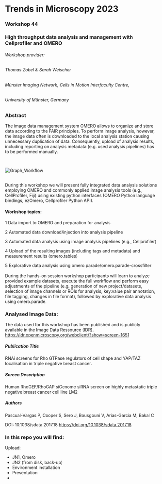 # Trends in Microscopy 2023
### Workshop 44
### High throughput data analysis and management with Cellprofiler and OMERO

###### Workshop provider:
###### Thomas Zobel & Sarah Weischer <br>
###### Münster Imaging Network, Cells in Motion Interfaculty Centre,
###### University of Münster, Germany



### Abstract  

The image data management system OMERO allows to organize and store data according to the FAIR principles. To perform image analysis, however, the image data often is downloaded to the local analysis station causing unnecessary duplication of data. Consequently, upload of analysis results, including reporting on analysis metadata (e.g. used analysis pipelines) has to be performed manually.

<br>

![Graph_Workflow](https://user-images.githubusercontent.com/96130744/223094716-b9b478a3-ae17-467e-9e53-c7540ab5db82.png)

<br>
During this workshop we will present fully integrated data analysis solutions employing OMERO and commonly applied image analysis tools (e.g., CellProfiler, Fiji) using existing python interfaces (OMERO Python language bindings, ezOmero, Cellprofiler Python API). 
<br>

#### Workshop topics: <br>
1 Data import to OMERO and preparation for analysis 

2 Automated data download/injection into analysis pipeline

3 Automated data analysis using image analysis pipelines (e.g., Cellprofiler)

4 Upload of the resulting images (including tags and metadata) and measurement results (omero.tables)

5 Explorative data analysis using omero.parade/omero.parade-crossfilter
<br>
<br>
During the hands-on session workshop participants will learn to analyze provided example datasets, execute the full workflow and perform easy adjustments of the pipeline (e.g. generation of new project/datasets, selection of image channels or ROIs for analysis, key:value pair annotation, file tagging, changes in file format), followed by explorative data analysis using omero.parade.


### Analysed Image Data:
The data used for this workshop has been published and is publicly available in the Image Data Ressource (IDR). <br>
https://idr.openmicroscopy.org/webclient/?show=screen-1651

##### Publication Title
RNAi screens for Rho GTPase regulators of cell shape and YAP/TAZ localisation in triple negative breast cancer.

##### Screen Description
Human RhoGEF/RhoGAP siGenome siRNA screen on highly metastatic triple negative breast cancer cell line LM2

##### Authors
Pascual-Vargas P, Cooper S, Sero J, Bousgouni V, Arias-Garcia M, Bakal C <br>

DOI: 10.1038/sdata.2017.18 https://doi.org/10.1038/sdata.2017.18


### In this repo you will find:

Upload:
- JN1, Omero
- JN2 (from disk, back-up)
- Environment installation
- Presentation
- 
